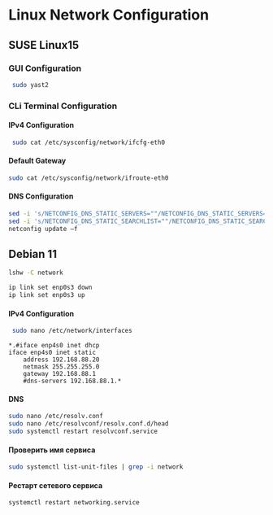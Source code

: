 # Linux Network Configuration

## SUSE Linux15

### GUI Configuration

```bash
 sudo yast2
```

### CLi Terminal Configuration

#### IPv4 Configuration

```bash
 sudo cat /etc/sysconfig/network/ifcfg-eth0
```

#### Default Gateway

```bash
sudo cat /etc/sysconfig/network/ifroute-eth0
```

#### DNS Configuration

```bash
sed -i 's/NETCONFIG_DNS_STATIC_SERVERS=""/NETCONFIG_DNS_STATIC_SERVERS="192.168.0.167 10.0.0.10"/' /etc/sysconfig/network/config
sed -i 's/NETCONFIG_DNS_STATIC_SEARCHLIST=""/NETCONFIG_DNS_STATIC_SEARCHLIST="test.org"/' /etc/sysconfig/network/config
netconfig update –f
```


## Debian 11


```bash
lshw -C network
```

```bash
ip link set enp0s3 down
ip link set enp0s3 up
```


#### IPv4 Configuration

```bash
 sudo nano /etc/network/interfaces
```
```
*.#iface enp4s0 inet dhcp
iface enp4s0 inet static
	address 192.168.88.20
	netmask 255.255.255.0
	gateway 192.168.88.1
	#dns-servers 192.168.88.1.*
```


#### DNS

```bash
sudo nano /etc/resolv.conf
sudo nano /etc/resolvconf/resolv.conf.d/head
sudo systemctl restart resolvconf.service
```

#### Проверить имя сервиса

```bash
sudo systemctl list-unit-files | grep -i network
```

#### Рестарт сетевого сервиса

```bash
systemctl restart networking.service
```

